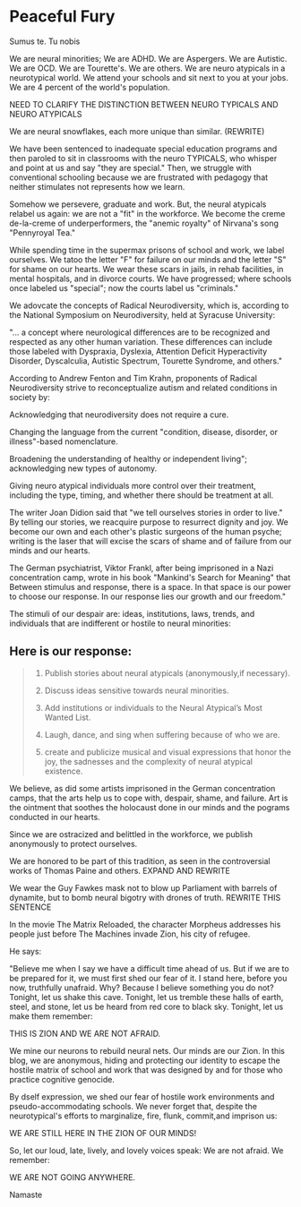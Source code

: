   # Peaceful Fury

Sumus te. Tu nobis

We are neural minorities; We are ADHD. We are Aspergers. We are Autistic. We are OCD. We are Tourette's. We are others. We are neuro atypicals in a neurotypical world. We attend your schools and sit next to you at your jobs. We are 4 percent of the world's population.

NEED TO CLARIFY THE DISTINCTION BETWEEN NEURO TYPICALS AND NEURO ATYPICALS

We are neural snowflakes, each more unique than similar. (REWRITE)

We have been sentenced to inadequate special education programs and then paroled to sit in classrooms with the neuro TYPICALS, who whisper and point at us and say "they are special." Then, we struggle with conventional schooling because we are frustrated with pedagogy that neither stimulates not represents how we learn.

Somehow we persevere, graduate and work. But, the neural atypicals relabel us again: we are not a "fit" in the workforce. We become the creme de-la-creme of underperformers, the "anemic royalty" of Nirvana's song "Pennyroyal Tea."

While spending time in the supermax prisons of school and work, we label ourselves. We tatoo the letter "F" for failure on our minds and the letter "S" for shame on our hearts. We wear these scars in jails, in rehab facilities, in mental hospitals, and in divorce courts. We have progressed; where schools once labeled us "special"; now the courts label us "criminals."

We adovcate the concepts of Radical Neurodiversity, which is, according to the National Symposium on Neurodiversity, held at Syracuse University:

"... a concept where neurological differences are to be recognized and respected as any other human variation. These differences can include those labeled with Dyspraxia, Dyslexia, Attention Deficit Hyperactivity Disorder, Dyscalculia, Autistic Spectrum, Tourette Syndrome, and others."

According to Andrew Fenton and Tim Krahn, proponents of Radical Neurodiversity strive to reconceptualize autism and related conditions in society by:

Acknowledging  that neurodiversity does not require a cure.

Changing the language from the current "condition, disease, disorder, or illness"-based nomenclature.

Broadening the understanding of healthy or independent living"; acknowledging new types of autonomy.

Giving neuro atypical  individuals more control over their treatment, including the type, timing, and whether there should be treatment at all.

The writer Joan Didion said that "we tell ourselves stories in order to live." By telling our stories, we reacquire purpose to resurrect dignity and joy. We become our own and each other's plastic surgeons of the human psyche; writing is the laser that will excise the scars of shame and of failure from our minds and our hearts.

The German psychiatrist, Viktor Frankl, after being imprisoned in a Nazi concentration camp, wrote in his book "Mankind's Search for Meaning" that Between stimulus and response, there is a space. In that space is our power to choose our response. In our response lies our growth and our freedom."

The stimuli of our despair are: ideas, institutions, laws, trends, and individuals that are indifferent or hostile to neural minorities:

 ## Here is our response:

> 1. Publish stories about neural atypicals (anonymously,if necessary).
>
> 2. Discuss ideas sensitive towards neural minorities.
>
> 3. Add institutions or individuals to the Neural Atypical’s Most Wanted List.
>
> 4. Laugh, dance, and sing when suffering because of who we are.
>
> 5. create and publicize musical and visual expressions that honor the joy, the sadnesses and the complexity of neural atypical existence.

We believe, as did some artists imprisoned in the German concentration camps, that the arts help us to cope with, despair, shame, and failure. Art is the ointment that soothes the holocaust done in our minds and the pograms conducted in our hearts.

Since we are ostracized and belittled in the workforce, we publish anonymously to protect ourselves.

We are honored to be part of this tradition, as seen in the controversial works of Thomas Paine and others. EXPAND AND REWRITE

We wear the Guy Fawkes mask not to blow up Parliament with barrels of dynamite, but to bomb neural bigotry with drones of truth. REWRITE THIS SENTENCE

In the movie The Matrix Reloaded, the character Morpheus addresses his people just before The Machines invade Zion, his city of refugee.

He says:

"Believe me when I say we have a difficult time ahead of us. But if we are to be prepared for it, we must first shed our fear of it. I stand here, before you now, truthfully unafraid. Why? Because I believe something you do not? Tonight, let us shake this cave. Tonight, let us tremble these halls of earth, steel, and stone, let us be heard from red core to black sky. Tonight, let us make them remember:

 THIS IS ZION AND WE ARE NOT AFRAID.

We mine our neurons to rebuild neural nets. Our minds are our Zion. In this blog, we are anonymous, hiding and protecting our identity to escape the hostile matrix of school and work that was designed by and for those who practice cognitive genocide.

By dself expression, we shed our fear of hostile work environments and pseudo-accommodating schools. We never forget that, despite the neurotypical's efforts to marginalize, fire, flunk, commit,and imprison us:

WE ARE STILL HERE IN THE ZION OF OUR MINDS!

So, let our loud, late, lively, and lovely voices speak: We are not afraid. We remember:

WE ARE NOT GOING ANYWHERE.

Namaste
